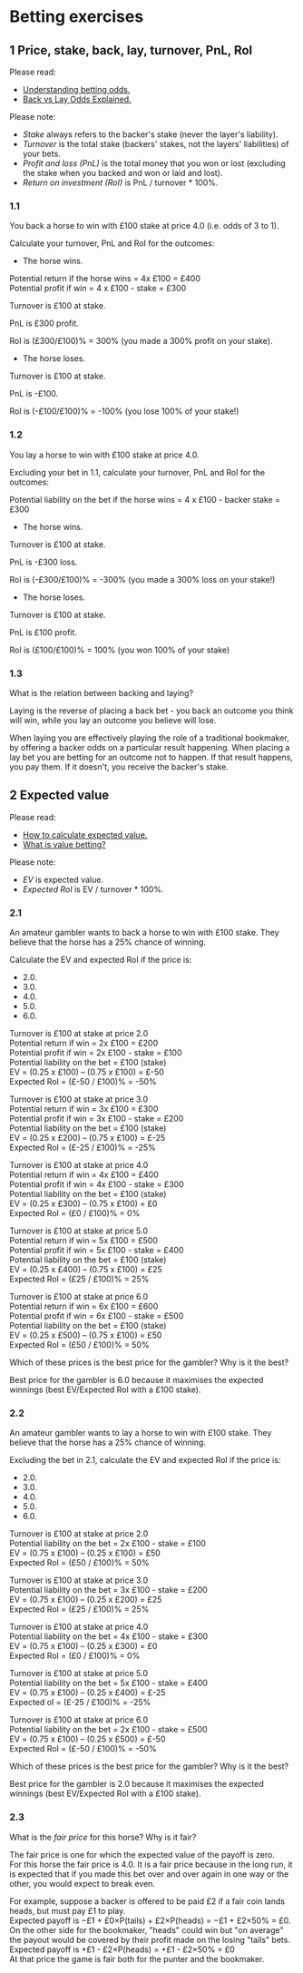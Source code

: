 Betting exercises
=================

1 Price, stake, back, lay, turnover, PnL, RoI
---------------------------------------------

Please read:

* [Understanding betting odds.](https://www.gamblingsites.com/sports-betting/introduction/understanding-odds/)
* [Back vs Lay Odds Explained.](https://www.matchbook.com/page/getting_started/back-v-lay/)

Please note:

* *Stake* always refers to the backer's stake (never the layer's liability).
* *Turnover* is the total stake (backers' stakes, not the layers' liabilities) of your bets.
* *Profit and loss (PnL)* is the total money that you won or lost (excluding the stake when you backed and won or laid and lost).
* *Return on investment (RoI)* is PnL / turnover * 100%.


### 1.1

You back a horse to win with £100 stake at price 4.0 (i.e. odds of 3 to 1).

Calculate your turnover, PnL and RoI for the outcomes:

* The horse wins.

Potential return if the horse wins = 4x £100 = £400  
Potential profit if win = 4 x £100 - stake = £300 

Turnover is £100 at stake.

PnL is £300 profit. 

RoI is (£300/£100)% = 300% (you made a 300% profit on your stake).

* The horse loses. 

Turnover is £100 at stake. 

PnL is -£100. 

RoI is (-£100/£100)% = -100% (you lose 100% of your stake!) 


### 1.2

You lay a horse to win with £100 stake at price 4.0.

Excluding your bet in 1.1, calculate your turnover, PnL and RoI for the outcomes:

Potential liability on the bet if the horse wins = 4 x £100 - backer stake = £300 

* The horse wins. 

Turnover is £100 at stake.

PnL is -£300 loss. 

RoI is (-£300/£100)% = -300% (you made a 300% loss on your stake!) 

* The horse loses. 

Turnover is £100 at stake.

PnL is £100 profit. 

RoI is (£100/£100)% = 100% (you won 100% of your stake) 

### 1.3

What is the relation between backing and laying?

Laying is the reverse of placing a back bet - you back an outcome you think will win, while you lay an outcome you believe will lose.

When laying you are effectively playing the role of a traditional bookmaker, by offering a backer odds on a particular result happening. When placing a lay bet you are betting for an outcome not to happen. If that result happens, you pay them. If it doesn't, you receive the backer's stake.

2 Expected value
----------------

Please read:

* [How to calculate expected value.](https://www.pinnacle.com/en/betting-articles/betting-strategy/how-to-calculate-expected-value)
* [What is value betting?](https://www.bettingexpert.com/academy/betting-fundamentals/what-is-value-betting)

Please note:

* *EV* is expected value.
* *Expected RoI* is EV / turnover * 100%.


### 2.1

An amateur gambler wants to back a horse to win with £100 stake. They believe that the horse has a 25% chance of winning.

Calculate the EV and expected RoI if the price is:

* 2.0.
* 3.0.
* 4.0.
* 5.0.
* 6.0.

Turnover is £100 at stake at price 2.0   
Potential return if win = 2x £100 = £200   
Potential profit if win = 2x £100 - stake = £100   
Potential liability on the bet = £100 (stake)   
EV = (0.25 x £100) – (0.75 x £100) = £-50   
Expected RoI = (£-50 / £100)% = -50% 

Turnover is £100 at stake at price 3.0   
Potential return if win = 3x £100 = £300   
Potential profit if win = 3x £100 - stake = £200   
Potential liability on the bet = £100 (stake)   
EV = (0.25 x £200) – (0.75 x £100) = £-25   
Expected RoI = (£-25 / £100)% = -25% 

Turnover is £100 at stake at price 4.0   
Potential return if win = 4x £100 = £400   
Potential profit if win = 4x £100 - stake = £300   
Potential liability on the bet = £100 (stake)   
EV = (0.25 x £300) – (0.75 x £100) = £0   
Expected RoI = (£0 / £100)% = 0% 

Turnover is £100 at stake at price 5.0   
Potential return if win = 5x £100 = £500   
Potential profit if win = 5x £100 - stake = £400   
Potential liability on the bet = £100 (stake)   
EV = (0.25 x £400) – (0.75 x £100) = £25   
Expected RoI = (£25 / £100)% = 25%

Turnover is £100 at stake at price 6.0   
Potential return if win = 6x £100 = £600   
Potential profit if win = 6x £100 - stake = £500   
Potential liability on the bet = £100 (stake)   
EV = (0.25 x £500) – (0.75 x £100) = £50   
Expected RoI = (£50 / £100)% = 50% 


Which of these prices is the best price for the gambler? Why is it the best?

Best price for the gambler is 6.0 because it maximises the expected winnings (best EV/Expected RoI with a £100 stake).

### 2.2

An amateur gambler wants to lay a horse to win with £100 stake. They believe that the horse has a 25% chance of winning.

Excluding the bet in 2.1, calculate the EV and expected RoI if the price is:

* 2.0.
* 3.0.
* 4.0.
* 5.0.
* 6.0.

Turnover is £100 at stake at price 2.0   
Potential liability on the bet = 2x £100 - stake = £100   
EV = (0.75 x £100) – (0.25 x £100) = £50   
Expected RoI = (£50 / £100)% = 50%

Turnover is £100 at stake at price 3.0   
Potential liability on the bet = 3x £100 - stake = £200   
EV = (0.75 x £100) – (0.25 x £200) = £25   
Expected RoI = (£25 / £100)% =  25%   

Turnover is £100 at stake at price 4.0   
Potential liability on the bet = 4x £100 - stake = £300   
EV = (0.75 x £100) – (0.25 x £300) = £0   
Expected RoI = (£0 / £100)% = 0% 

Turnover is £100 at stake at price 5.0   
Potential liability on the bet = 5x £100 - stake = £400   
EV = (0.75 x £100) – (0.25 x £400) = £-25   
Expected oI = (£-25 / £100)% = -25%   

Turnover is £100 at stake at price 6.0   
Potential liability on the bet = 2x £100 - stake = £500   
EV = (0.75 x £100) – (0.25 x £500) = £-50   
Expected RoI = (£-50 / £100)% = -50%   

Which of these prices is the best price for the gambler? Why is it the best?

Best price for the gambler is 2.0 because it maximises the expected winnings (best EV/Expected RoI with a £100 stake).

### 2.3

What is the *fair price* for this horse? Why is it fair?

The fair price is one for which the expected value of the payoff is zero.   
For this horse the fair price is 4.0.
It is a fair price because in the long run, it is expected that if you made this bet over and over again in one way or the other, you would expect to break even. 

For example, suppose a backer is offered to be paid £2 if a fair coin lands heads, but must pay £1 to play.  
Expected payoff is −£1 + £0×P(tails) + £2×P(heads) = −£1 + £2×50% = £0.   
On the other side for the bookmaker, "heads" could win but "on average" the payout would be covered by their profit made on the losing "tails" bets.  
Expected payoff is +£1 - £2×P(heads) = +£1 - £2×50% = £0  
At that price the game is fair both for the punter and the bookmaker.